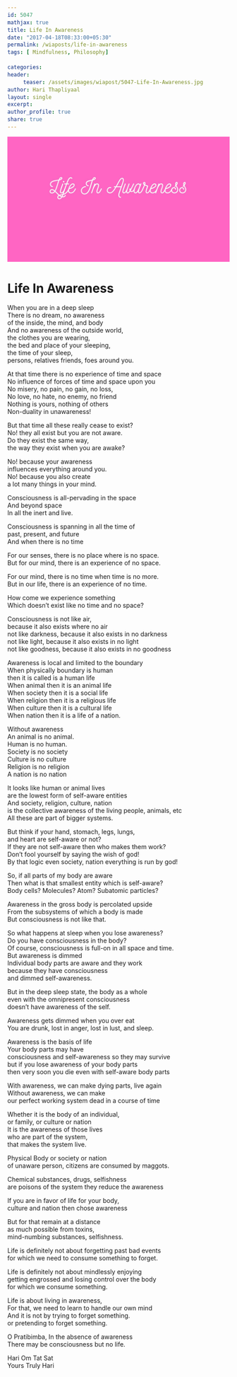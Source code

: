 ```yaml
--- 
id: 5047
mathjax: true  
title: Life In Awareness
date: "2017-04-18T08:33:00+05:30"
permalink: /wiaposts/life-in-awareness
tags: [ Mindfulness, Philosophy]    

categories: 
header:
     teaser: /assets/images/wiapost/5047-Life-In-Awareness.jpg
author: Hari Thapliyaal 
layout: single
excerpt:  
author_profile: true 
share: true 
---
```


![Life In Awareness](/assets/images/wiapost/5047-Life-In-Awareness.jpg)     
   
# Life In Awareness
    
When you are in a deep sleep     
There is no dream, no awareness     
of the inside, the mind, and body     
And no awareness of the outside world,     
the clothes you are wearing,     
the bed and place of your sleeping,     
the time of your sleep,     
persons, relatives friends, foes around you.    
    
At that time there is no experience of time and space     
No influence of forces of time and space upon you     
No misery, no pain, no gain, no loss,     
No love, no hate, no enemy, no friend     
Nothing is yours, nothing of others     
Non-duality in unawareness!    
    
But that time all these really cease to exist?     
No! they all exist but you are not aware.     
Do they exist the same way,     
the way they exist when you are awake?    
    
No! because your awareness     
influences everything around you.     
No! because you also create     
a lot many things in your mind.    
    
Consciousness is all-pervading in the space     
And beyond space     
In all the inert and live.    
    
Consciousness is spanning in all the time of     
past, present, and future     
And when there is no time    
    
For our senses, there is no place where is no space.     
But for our mind, there is an experience of no space.    
    
For our mind, there is no time when time is no more.     
But in our life, there is an experience of no time.    
    
How come we experience something     
Which doesn’t exist like no time and no space?    
    
Consciousness is not like air,     
because it also exists where no air     
not like darkness, because it also exists in no darkness     
not like light, because it also exists in no light     
not like goodness, because it also exists in no goodness    
    
Awareness is local and limited to the boundary     
When physically boundary is human     
then it is called is a human life     
When animal then it is an animal life     
When society then it is a social life     
When religion then it is a religious life     
When culture then it is a cultural life     
When nation then it is a life of a nation.    
    
Without awareness     
An animal is no animal.     
Human is no human.     
Society is no society     
Culture is no culture     
Religion is no religion     
A nation is no nation    
    
It looks like human or animal lives     
are the lowest form of self-aware entities     
And society, religion, culture, nation     
is the collective awareness of the living people, animals, etc     
All these are part of bigger systems.    
    
But think if your hand, stomach, legs, lungs,     
and heart are self-aware or not?     
If they are not self-aware then who makes them work?     
Don’t fool yourself by saying the wish of god!     
By that logic even society, nation everything is run by god!    
    
So, if all parts of my body are aware     
Then what is that smallest entity which is self-aware?     
Body cells? Molecules? Atom? Subatomic particles?    
    
Awareness in the gross body is percolated upside     
From the subsystems of which a body is made     
But consciousness is not like that.    
    
So what happens at sleep when you lose awareness?     
Do you have consciousness in the body?     
Of course, consciousness is full-on in all space and time.     
But awareness is dimmed     
Individual body parts are aware and they work     
because they have consciousness     
and dimmed self-awareness.    
    
But in the deep sleep state, the body as a whole     
even with the omnipresent consciousness     
doesn’t have awareness of the self.    
    
Awareness gets dimmed when you over eat     
You are drunk, lost in anger, lost in lust, and sleep.    
    
Awareness is the basis of life     
Your body parts may have     
consciousness and self-awareness so they may survive     
but if you lose awareness of your body parts     
then very soon you die even with self-aware body parts    
    
With awareness, we can make dying parts, live again     
Without awareness, we can make     
our perfect working system dead in a course of time    
    
Whether it is the body of an individual,     
or family, or culture or nation     
It is the awareness of those lives     
who are part of the system,     
that makes the system live.    
    
Physical Body or society or nation     
of unaware person, citizens are consumed by maggots.    
    
Chemical substances, drugs, selfishness     
are poisons of the system they reduce the awareness    
    
If you are in favor of life for your body,     
culture and nation then chose awareness    
    
But for that remain at a distance     
as much possible from toxins,     
mind-numbing substances, selfishness.    
    
Life is definitely not about forgetting past bad events     
for which we need to consume something to forget.    
    
Life is definitely not about mindlessly enjoying     
getting engrossed and losing control over the body     
for which we consume something.    
    
Life is about living in awareness,     
For that, we need to learn to handle our own mind     
And it is not by trying to forget something.     
or pretending to forget something.    
    
O Pratibimba, In the absence of awareness     
There may be consciousness but no life.    
    
Hari Om Tat Sat     
Yours Truly Hari    
